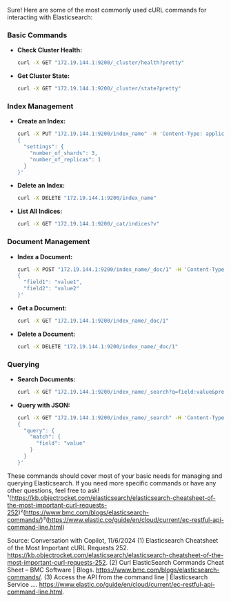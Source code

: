Sure! Here are some of the most commonly used cURL commands for interacting with Elasticsearch:

### Basic Commands
- **Check Cluster Health:**
  ```bash
  curl -X GET "172.19.144.1:9200/_cluster/health?pretty"
  ```

- **Get Cluster State:**
  ```bash
  curl -X GET "172.19.144.1:9200/_cluster/state?pretty"
  ```

### Index Management
- **Create an Index:**
  ```bash
  curl -X PUT "172.19.144.1:9200/index_name" -H 'Content-Type: application/json' -d'
  {
    "settings": {
      "number_of_shards": 3,
      "number_of_replicas": 1
    }
  }'
  ```

- **Delete an Index:**
  ```bash
  curl -X DELETE "172.19.144.1:9200/index_name"
  ```

- **List All Indices:**
  ```bash
  curl -X GET "172.19.144.1:9200/_cat/indices?v"
  ```

### Document Management
- **Index a Document:**
  ```bash
  curl -X POST "172.19.144.1:9200/index_name/_doc/1" -H 'Content-Type: application/json' -d'
  {
    "field1": "value1",
    "field2": "value2"
  }'
  ```

- **Get a Document:**
  ```bash
  curl -X GET "172.19.144.1:9200/index_name/_doc/1"
  ```

- **Delete a Document:**
  ```bash
  curl -X DELETE "172.19.144.1:9200/index_name/_doc/1"
  ```

### Querying
- **Search Documents:**
  ```bash
  curl -X GET "172.19.144.1:9200/index_name/_search?q=field:value&pretty"
  ```

- **Query with JSON:**
  ```bash
  curl -X GET "172.19.144.1:9200/index_name/_search" -H 'Content-Type: application/json' -d'
  {
    "query": {
      "match": {
        "field": "value"
      }
    }
  }'
  ```

These commands should cover most of your basic needs for managing and querying Elasticsearch. If you need more specific commands or have any other questions, feel free to ask!¹(https://kb.objectrocket.com/elasticsearch/elasticsearch-cheatsheet-of-the-most-important-curl-requests-252)²(https://www.bmc.com/blogs/elasticsearch-commands/)³(https://www.elastic.co/guide/en/cloud/current/ec-restful-api-command-line.html)

Source: Conversation with Copilot, 11/6/2024
(1) Elasticsearch Cheatsheet of the Most Important cURL Requests 252. https://kb.objectrocket.com/elasticsearch/elasticsearch-cheatsheet-of-the-most-important-curl-requests-252.
(2) Curl ElasticSearch Commands Cheat Sheet – BMC Software | Blogs. https://www.bmc.com/blogs/elasticsearch-commands/.
(3) Access the API from the command line | Elasticsearch Service .... https://www.elastic.co/guide/en/cloud/current/ec-restful-api-command-line.html.